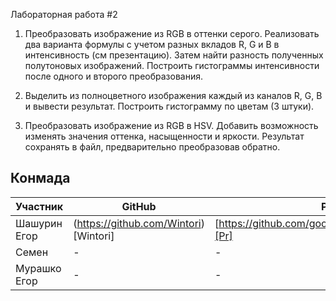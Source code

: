 Лабораторная работа #2

1) Преобразовать изображение из RGB в оттенки серого. Реализовать два варианта формулы с учетом разных вкладов R, G и B в интенсивность (см презентацию). Затем найти разность полученных полутоновых изображений. Построить гистограммы интенсивности после одного и второго преобразования.

2) Выделить из полноцветного изображения каждый из каналов R, G, B  и вывести результат. Построить гистограмму по цветам (3 штуки).

3) Преобразовать изображение из RGB в HSV. Добавить возможность изменять значения оттенка, насыщенности и яркости. Результат сохранять в файл, предварительно преобразовав обратно.

## Конмада

| Участник | GitHub | Pull request |
| ------ | ------ | ------ |
| Шашурин Егор | (https://github.com/Wintori)[Wintori] | [https://github.com/goodwinuser/computer_graph/pull/1][Pr] |
| Семен | - | - |
| Мурашко Егор | - | - |
